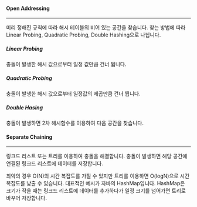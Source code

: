 #### Open Addressing
---
미리 정해진 규칙에 따라 해시 테이블의 비어 있는 공간을 찾습니다. 찾는 방법에 따라 Linear Probing, Quadratic Probing, Double Hashing으로 나뉩니다.
##### Linear Probing
충돌이 발생한 해시 값으로부터 일정 값만큼 건너 뜁니다.
##### Quadratic Probing
충돌이 발생한 해시 값으로부터 일정값의 제곱만큼 건너 뜁니다.
##### Double Hasing
충돌이 발생하면 2차 해시함수를 이용하여 다음 공간을 찾습니다. 

#### Separate Chaining
---
링크드 리스트 또는 트리를 이용하여 충돌을 해결합니다. 충돌이 발생하면 해당 공간에 연결된 링크드 리스트에 데이터를 저장합니다.

최악의 경우 O(N)의 시간 복잡도를 가질 수 있지만 트리를 이용하면 O(logN)으로 시간 복잡도를 낮출 수 있습니다. 대표적인 예시가 자바의 HashMap입니다. HashMap은 크기가 작을 때는 링크드 리스트에 데이터를 추가하다가 일정 크기를 넘어가면 트리로 바꾸어 저장합니다.